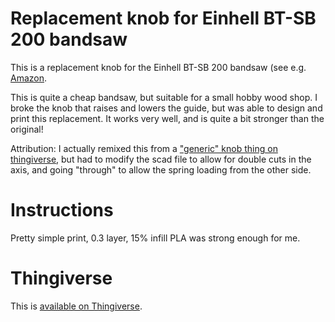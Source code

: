 # Replacement knob for Einhell BT-SB 200 bandsaw

This is a replacement knob for the Einhell BT-SB 200 bandsaw (see e.g. [Amazon]( http://www.amazon.co.uk/Einhell-Blue-BT-SB-200-Band/dp/B001EX6QAK/ref=cm_cr_pr_product_top). 

This is quite a cheap bandsaw, but suitable for a small hobby wood shop. I broke the knob that raises and lowers the guide, but was able to design and print this replacement. It works very well, and is quite a bit stronger than the original!

Attribution: I actually remixed this from a ["generic" knob thing on thingiverse](http://www.thingiverse.com/thing:420386), but had to modify the scad file to allow for double cuts in the axis, and going "through" to allow the spring loading from the other side.

# Instructions

Pretty simple print, 0.3 layer, 15% infill PLA was strong enough for me.

# Thingiverse

This is [available on Thingiverse](http://www.thingiverse.com/thing:621182).